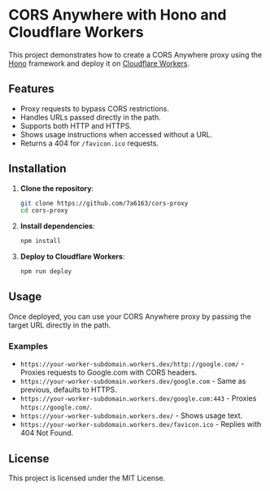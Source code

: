 # CORS Anywhere with Hono and Cloudflare Workers

This project demonstrates how to create a CORS Anywhere proxy using the [Hono](https://github.com/honojs/hono) framework and deploy it on [Cloudflare Workers](https://workers.cloudflare.com/).

## Features

- Proxy requests to bypass CORS restrictions.
- Handles URLs passed directly in the path.
- Supports both HTTP and HTTPS.
- Shows usage instructions when accessed without a URL.
- Returns a 404 for `/favicon.ico` requests.

## Installation

1. **Clone the repository**:

    ```bash
    git clone https://github.com/7a6163/cors-proxy
    cd cors-proxy
    ```

2. **Install dependencies**:

    ```bash
    npm install
    ```

3. **Deploy to Cloudflare Workers**:

    ```bash
    npm run deploy
    ```

## Usage

Once deployed, you can use your CORS Anywhere proxy by passing the target URL directly in the path.

### Examples

- `https://your-worker-subdomain.workers.dev/http://google.com/` - Proxies requests to Google.com with CORS headers.
- `https://your-worker-subdomain.workers.dev/google.com` - Same as previous, defaults to HTTPS.
- `https://your-worker-subdomain.workers.dev/google.com:443` - Proxies `https://google.com/`.
- `https://your-worker-subdomain.workers.dev/` - Shows usage text.
- `https://your-worker-subdomain.workers.dev/favicon.ico` - Replies with 404 Not Found.

## License

This project is licensed under the MIT License.
